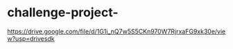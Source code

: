 # challenge-project-
https://drive.google.com/file/d/1G1i_nQ7w5S5CKn970W7RjrxaFG9xk30e/view?usp=drivesdk
